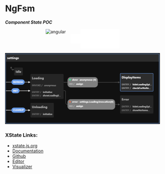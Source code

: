 # NgFsm

**_Component State POC_**

<div style="display:flex;justify-content: center;align-content: center">
    <img alt="angular" src="https://angular.io/assets/images/logos/angular/logo-nav@2x.png" height="64">
    <img alt="+" src="./src/assets/images/plus.png" width="32" height="32" style="margin: 16px">
    <img alt="xstate" src="https://raw.githubusercontent.com/statelyai/public-assets/main/logos/xstate-logo-white-nobg.svg" height="64" style="margin-left:-16px">
</div>


![State Chart](./src/assets/images/machine-diag.png)

### XState Links:
- [xstate.js.org](https://xstate.js.org/)
- [Documentation](https://xstate.js.org/docs)
- [Github](https://github.com/statelyai/xstate)
- [Editor](https://stately.ai/editor)
- [Visualizer](https://stately.ai/viz)
